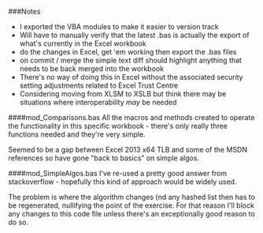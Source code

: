 ###Notes
- I exported the VBA modules to make it easier to version track
- Will have to manually verify that the latest .bas is actually the export of what's currently in the Excel workbook
- do the changes in Excel, get 'em working then export the .bas files
- on commit / merge the simple text diff should highlight anything that needs to be back merged into the workbook
- There's no way of doing this in Excel without the associated security setting adjustments related to Excel Trust Centre
- Considering moving from XLSM to XSLB but think there may be situations where interoperability *may* be needed

####mod_Comparisons.bas
All the macros and methods created to operate the functionality in this specific workbook - there's only really three functions needed and they're very simple.

Seemed to be a gap between Excel 2013 x64 TLB and some of the MSDN references so have gone "back to basics" on simple algos.

####mod_SimpleAlgos.bas
I've re-used a pretty good answer from stackoverflow - hopefully this kind of approach would be widely used.

The problem is where the algorithm changes (nd any hashed list then has to be regenerated, nullifying the point of the exercise. For that reason I'll block any changes to this code file unless there's an exceptionally good reason to do so.
